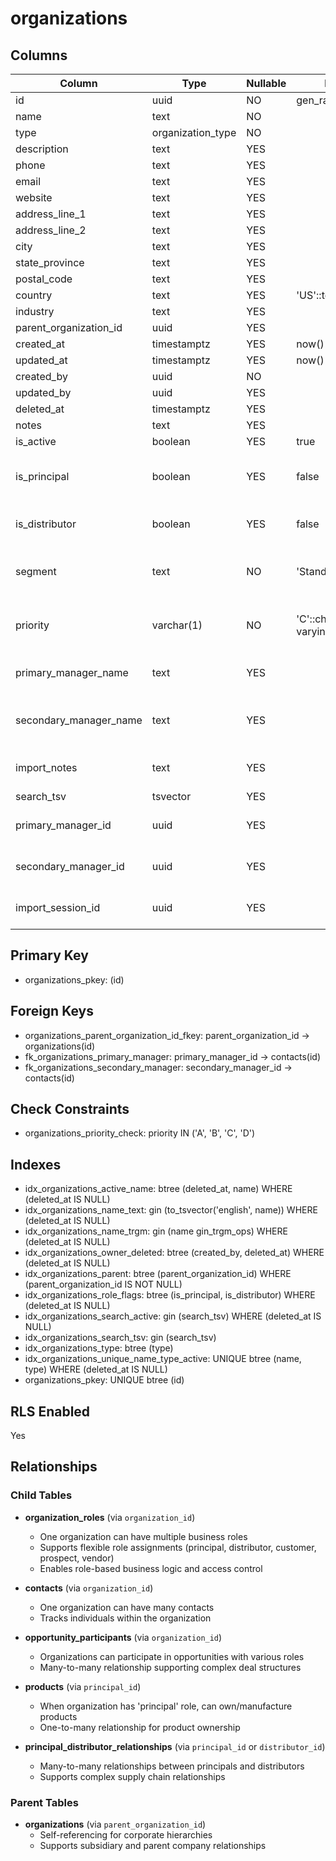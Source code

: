 # organizations

## Columns

| Column | Type | Nullable | Default | Comment |
|--------|------|----------|---------|---------|
| id | uuid | NO | gen_random_uuid() | |
| name | text | NO | | |
| type | organization_type | NO | | |
| description | text | YES | | |
| phone | text | YES | | |
| email | text | YES | | |
| website | text | YES | | |
| address_line_1 | text | YES | | |
| address_line_2 | text | YES | | |
| city | text | YES | | |
| state_province | text | YES | | |
| postal_code | text | YES | | |
| country | text | YES | 'US'::text | |
| industry | text | YES | | |
| parent_organization_id | uuid | YES | | |
| created_at | timestamptz | YES | now() | |
| updated_at | timestamptz | YES | now() | |
| created_by | uuid | NO | | |
| updated_by | uuid | YES | | |
| deleted_at | timestamptz | YES | | |
| notes | text | YES | | |
| is_active | boolean | YES | true | |
| is_principal | boolean | YES | false | TRUE if this organization is a Principal (manufacturer/supplier) |
| is_distributor | boolean | YES | false | TRUE if this organization is a Distributor |
| segment | text | NO | 'Standard'::text | Business segment classification (e.g. Premium, Value, Specialty, Standard) |
| priority | varchar(1) | NO | 'C'::character varying | Business priority level: A=Highest, B=High, C=Medium, D=Low priority |
| primary_manager_name | text | YES | | Primary manager name (text field for Excel import compatibility) |
| secondary_manager_name | text | YES | | Secondary manager name (text field for Excel import compatibility) |
| import_notes | text | YES | | Notes and unmapped data from Excel import process |
| search_tsv | tsvector | YES | | Full-text search vector |
| primary_manager_id | uuid | YES | | Foreign key to contacts table for primary manager |
| secondary_manager_id | uuid | YES | | Foreign key to contacts table for secondary manager |
| import_session_id | uuid | YES | | Tracks which import session created this record |

## Primary Key
- organizations_pkey: (id)

## Foreign Keys
- organizations_parent_organization_id_fkey: parent_organization_id → organizations(id)
- fk_organizations_primary_manager: primary_manager_id → contacts(id)
- fk_organizations_secondary_manager: secondary_manager_id → contacts(id)

## Check Constraints
- organizations_priority_check: priority IN ('A', 'B', 'C', 'D')

## Indexes
- idx_organizations_active_name: btree (deleted_at, name) WHERE (deleted_at IS NULL)
- idx_organizations_name_text: gin (to_tsvector('english', name)) WHERE (deleted_at IS NULL)
- idx_organizations_name_trgm: gin (name gin_trgm_ops) WHERE (deleted_at IS NULL)
- idx_organizations_owner_deleted: btree (created_by, deleted_at) WHERE (deleted_at IS NULL)
- idx_organizations_parent: btree (parent_organization_id) WHERE (parent_organization_id IS NOT NULL)
- idx_organizations_role_flags: btree (is_principal, is_distributor) WHERE (deleted_at IS NULL)
- idx_organizations_search_active: gin (search_tsv) WHERE (deleted_at IS NULL)
- idx_organizations_search_tsv: gin (search_tsv)
- idx_organizations_type: btree (type)
- idx_organizations_unique_name_type_active: UNIQUE btree (name, type) WHERE (deleted_at IS NULL)
- organizations_pkey: UNIQUE btree (id)

## RLS Enabled
Yes

## Relationships

### Child Tables
- **organization_roles** (via `organization_id`)
  - One organization can have multiple business roles
  - Supports flexible role assignments (principal, distributor, customer, prospect, vendor)
  - Enables role-based business logic and access control

- **contacts** (via `organization_id`)
  - One organization can have many contacts
  - Tracks individuals within the organization

- **opportunity_participants** (via `organization_id`)
  - Organizations can participate in opportunities with various roles
  - Many-to-many relationship supporting complex deal structures

- **products** (via `principal_id`)
  - When organization has 'principal' role, can own/manufacture products
  - One-to-many relationship for product ownership

- **principal_distributor_relationships** (via `principal_id` or `distributor_id`)
  - Many-to-many relationships between principals and distributors
  - Supports complex supply chain relationships

### Parent Tables
- **organizations** (via `parent_organization_id`)
  - Self-referencing for corporate hierarchies
  - Supports subsidiary and parent company relationships